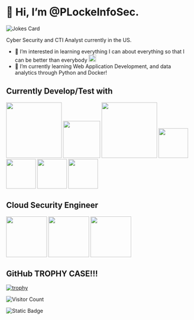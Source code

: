 <h1>👋 Hi, I’m @PLockeInfoSec.</h1>

![Jokes Card](https://readme-jokes.vercel.app/api) 

Cyber Security and CTI Analyst currently in the US. <a target="_blank" rel="noopener noreferrer nofollow" href="https://imgs.search.brave.com/CCsk4B-ijTz2PGPuuu5qG0msF4V56fNcP0eAx-8RS1A/rs:fit:500:0:0/g:ce/aHR0cHM6Ly9mbGFn/c3dlYi5jb20vRmxh/Z19FbW9qaS9Vbml0/ZWRfU3RhdGVzXyhV/U0EpX0ZsYWdfRW1v/amkucG5n"><img src="https://imgs.search.brave.com/CCsk4B-ijTz2PGPuuu5qG0msF4V56fNcP0eAx-8RS1A/rs:fit:500:0:0/g:ce/aHR0cHM6Ly9mbGFn/c3dlYi5jb20vRmxh/Z19FbW9qaS9Vbml0/ZWRfU3RhdGVzXyhV/U0EpX0ZsYWdfRW1v/amkucG5n" width="13" data-canonical-src="https://cdn-icons-png.flaticon.com/512/197/197560.png" style="max-width: 100%;"></a>

- 👀 I’m interested in learning everything I can about everything so that I can be better than everybody <a target="_blank" rel="noopener noreferrer nofollow" href="https://img.icons8.com/?size=100&id=kuU7I7uPlHfo&format=png&color=000000"><img src="https://img.icons8.com/?size=100&id=kuU7I7uPlHfo&format=png&color=000000" width="20" style="max-width: 100%;"></a>
- 🌱 I’m currently learning Web Application Development, and data analytics through Python and Docker!

<h2>Currently Develop/Test with</h2>
<a target="_blank" rel="noopener noreferrer nofollow" href="https://camo.githubusercontent.com/6cb5d58cd80680cae16dfdaf3bf18f5e291f6c1489cf43462476cf1589efd204/68747470733a2f2f696d672e736869656c64732e696f2f62616467652f2d446f636b65722d3436613266313f7374796c653d666c61742d737175617265266c6f676f3d646f636b6572266c6f676f436f6c6f723d7768697465"><img src="https://camo.githubusercontent.com/6cb5d58cd80680cae16dfdaf3bf18f5e291f6c1489cf43462476cf1589efd204/68747470733a2f2f696d672e736869656c64732e696f2f62616467652f2d446f636b65722d3436613266313f7374796c653d666c61742d737175617265266c6f676f3d646f636b6572266c6f676f436f6c6f723d7768697465" width="150" style="max-width: 100%;"></a>
<a target="_blank" rel="noopener noreferrer nofollow" href="https://camo.githubusercontent.com/3d4a55e7d45198177f13f9f10c536edd2970c43d753759585e3391d04677e56d/68747470733a2f2f696d672e736869656c64732e696f2f62616467652f2d4769742d4630353033323f7374796c653d666c61742d737175617265266c6f676f3d676974266c6f676f436f6c6f723d7768697465"><img src="https://camo.githubusercontent.com/3d4a55e7d45198177f13f9f10c536edd2970c43d753759585e3391d04677e56d/68747470733a2f2f696d672e736869656c64732e696f2f62616467652f2d4769742d4630353033323f7374796c653d666c61742d737175617265266c6f676f3d676974266c6f676f436f6c6f723d7768697465" width="100" style="max-width: 100%;"></a>
<a target="_blank" rel="noopener noreferrer nofollow" href="https://camo.githubusercontent.com/6010a85175edf5787bba645d2bdad7ec26f41aafce3f5a59569352de55deed74/68747470733a2f2f696d672e736869656c64732e696f2f62616467652f2d48544d4c352d4533344632363f7374796c653d666c61742d737175617265266c6f676f3d68746d6c35266c6f676f436f6c6f723d7768697465"><img src="https://camo.githubusercontent.com/6010a85175edf5787bba645d2bdad7ec26f41aafce3f5a59569352de55deed74/68747470733a2f2f696d672e736869656c64732e696f2f62616467652f2d48544d4c352d4533344632363f7374796c653d666c61742d737175617265266c6f676f3d68746d6c35266c6f676f436f6c6f723d7768697465" width="150" style="max-width: 100%;"></a>
<a target="_blank" rel="noopener noreferrer nofollow" href="https://img.icons8.com/?size=100&id=3BTBsJs5myRy&format=png&color=000000"><img src="https://img.icons8.com/?size=100&id=3BTBsJs5myRy&format=png&color=000000" width="80" style="max-width: 100%;"></a>
<a target="_blank" rel="noopener noreferrer nofollow" href="https://img.icons8.com/?size=100&id=hGdCwhSHUe6L&format=png&color=000000"><img src="https://img.icons8.com/?size=100&id=hGdCwhSHUe6L&format=png&color=000000" width="80" style="max-width: 100%;"></a>
<a target="_blank" rel="noopener noreferrer nofollow" href="https://img.icons8.com/?size=100&id=4QbG49Iqx1gQ&format=png&color=000000"><img src="https://img.icons8.com/?size=100&id=4QbG49Iqx1gQ&format=png&color=000000" width="80" style="max-width: 100%;"></a>
<a target="_blank" rel="noopener noreferrer nofollow" href="https://img.icons8.com/?size=100&id=13443&format=png&color=000000"><img src="https://img.icons8.com/?size=100&id=13443&format=png&color=000000" width="80" style="max-width: 100%;"></a>

<h2>Cloud Security Engineer</h2>
<p align="left">
<img src="https://img.shields.io/badge/Amazon_AWS-FF9900?style=for-the-badge&logo=amazonaws&logoColor=white" width="110"></a>
<img src="https://img.shields.io/badge/Azure_DevOps-0078D7?style=for-the-badge&logo=azure-devops&logoColor=white" width="110"></a>
<img src="https://img.shields.io/badge/elastic%20cloud-005571?style=for-the-badge&logo=elasticcloud&logoColor=white" width="110"></a>
</p>


<h2>GitHub TROPHY CASE!!!</h2>

[![trophy](https://github-profile-trophy.vercel.app/?username=PLockeInfoSec&row=3&column=6&theme=onedark)](https://github.com/ryo-ma/github-profile-trophy)

<!---
PLockeInfoSec/PLockeInfoSec is a ✨ special ✨ repository because its `README.md` (this file) appears on your GitHub profile.
You can click the Preview link to take a look at your changes.
--->
![Visitor Count](https://profile-counter.glitch.me/PLockeInfoSec/count.svg)

![Static Badge](https://img.shields.io/badge/Email_me-lockepj@protonmail.com-blue)


